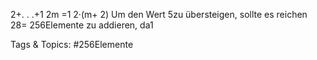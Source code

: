 2+. . .+1
2m
=1
2·(m+ 2)
Um den Wert 5zu übersteigen, sollte es reichen 28= 256Elemente zu addieren, da1

   Tags & Topics:
   #256Elemente